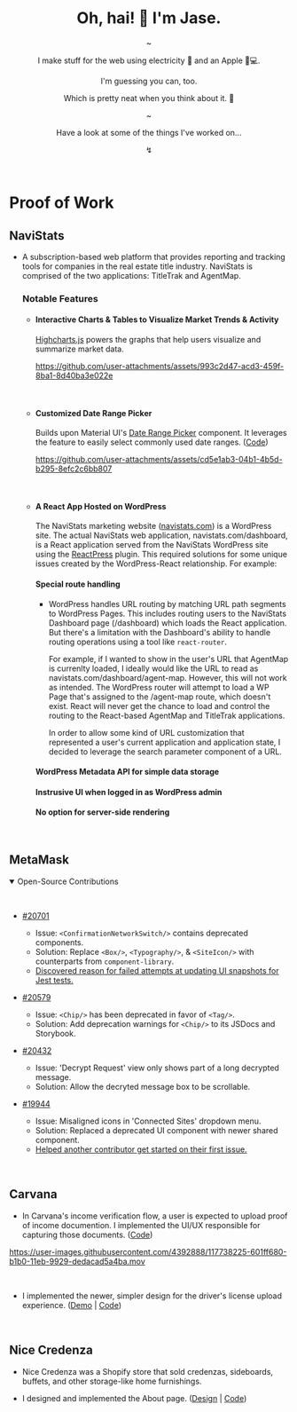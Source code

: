 <div align="center">
  <h1>
    Oh, hai! 🖖 I'm Jase.
  </h1>
  ~
  <p>
    I make stuff for the web using electricity 🔌 and an Apple 🍎💻.
  </p>
  <p>
    I'm guessing you can, too. 
  </p>
  <p>
    Which is pretty neat when you think about it. 🤯
  </p>
  <p>~</p>
  <p>
    Have a look at some of the things I've worked on...
  </p>
  <p>↯</p>
  &nbsp;
</div>

<h1>Proof of Work</h1>

<h2>NaviStats</h2>

  - A subscription-based web platform that provides reporting and tracking tools for companies in the real estate title industry. NaviStats is comprised of the two applications: TitleTrak and AgentMap.

    <h3>Notable Features</h3>

    - <h4>Interactive Charts & Tables to Visualize Market Trends & Activity</h4>

      [Highcharts.js](https://www.highcharts.com/) powers the graphs that help users visualize and summarize market data. 

      https://github.com/user-attachments/assets/993c2d47-acd3-459f-8ba1-8d40ba3e022e

    &nbsp;

    - <h4>Customized Date Range Picker</h4>

      Builds upon Material UI's [Date Range Picker](https://mui.com/x/react-date-pickers/date-range-picker/#customize-the-field) component. It leverages the feature to easily select commonly used date ranges. ([Code](https://github.com/jase-b/navistats-ui-demo/tree/master/DateRangeFilter))

      https://github.com/user-attachments/assets/cd5e1ab3-04b1-4b5d-b295-8efc2c6bb807

    &nbsp;

    - <h4>A React App Hosted on WordPress</h4>
    
      The NaviStats marketing website ([navistats.com](https://navistats.com/)) is a WordPress site. The actual NaviStats web application, navistats.com/dashboard, is a React application served from the NaviStats WordPress site using the [ReactPress](https://wordpress.org/plugins/reactpress/) plugin.
      This required solutions for some unique issues created by the WordPress-React relationship. For example:

      <h4><b>Special route handling</b></h4>

        - WordPress handles URL routing by matching URL path segments to WordPress Pages. This includes routing users to the NaviStats Dashboard page (/dashboard) which loads the React application.
          But there's a limitation with the Dashboard's ability to handle routing operations using a tool like `react-router`.

          For example, if I wanted to show in the user's URL that AgentMap is currenlty loaded, I ideally would like the URL to read as navistats.com/dashboard/agent-map. However, this will not work as intended. The WordPress router will attempt to load a WP Page that's assigned to the /agent-map route, which doesn't exist. React will never get the chance to load and control the routing to the React-based AgentMap and TitleTrak applications.

          In order to allow some kind of URL customization that represented a user's current application and application state, I decided to leverage the search parameter component of a URL. 

      <h4><b>WordPress Metadata API for simple data storage</b></h4>

      <h4><b>Instrusive UI when logged in as WordPress admin</b></h4>

      <h4><b>No option for server-side rendering</b></h4>

&nbsp;

<h2>MetaMask</h2>

<details open>
  <summary>Open-Source Contributions</summary>
  
  &nbsp;
  - [#20701](https://github.com/MetaMask/metamask-extension/pull/20701)
    - Issue: `<ConfirmationNetworkSwitch/>` contains deprecated components.
    - Solution: Replace `<Box/>`, `<Typography/>`, & `<SiteIcon/>` with counterparts from `component-library`.
    - [Discovered reason for failed attempts at updating UI snapshots for Jest tests.](https://github.com/MetaMask/metamask-extension/pull/20701#issuecomment-1744033518)
  
  - [#20579](https://github.com/MetaMask/metamask-extension/pull/20579)
    - Issue: `<Chip/>` has been deprecated in favor of `<Tag/>`.
    - Solution: Add deprecation warnings for `<Chip/>` to its JSDocs and Storybook.
  
  - [#20432](https://github.com/MetaMask/metamask-extension/pull/20432)
    - Issue: 'Decrypt Request' view only shows part of a long decrypted message.
    - Solution: Allow the decryted message box to be scrollable.
  
  - [#19944](https://github.com/MetaMask/metamask-extension/pull/19944)
    - Issue: Misaligned icons in 'Connected Sites' dropdown menu.
    - Solution: Replaced a deprecated UI component with newer shared component.
    - [Helped another contributor get started on their first issue.](https://github.com/MetaMask/metamask-extension/issues/19901#issuecomment-1631045017)
</details>

&nbsp;

<h2>Carvana</h2>

  - In Carvana's income verification flow, a user is expected to upload proof of income documention. I implemented the UI/UX responsible for capturing those documents. ([Code](https://github.com/jase-b/carvana-ui-demo/tree/main/pay-stub-upload))

  https://user-images.githubusercontent.com/4392888/117738225-601ff680-b1b0-11eb-9929-dedacad5a4ba.mov

  &nbsp;
  
  - I implemented the newer, simpler design for the driver's license upload experience. ([Demo](https://github.com/jase-b/carvana-ui-demo/tree/main/drivers-license-upload#carvana-ui-demo) | [Code](https://github.com/jase-b/carvana-ui-demo/tree/main/drivers-license-upload))

&nbsp;

<h2>Nice Credenza</h2>

  - Nice Credenza was a Shopify store that sold credenzas, sideboards, buffets, and other storage-like home furnishings.

  - I designed and implemented the About page. ([Design](https://github.com/jase-b/nice-credenza#design-for-about-page) | [Code](https://github.com/jase-b/nice-credenza/tree/master))
